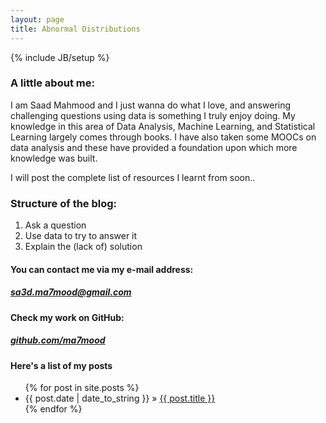 ```yaml
---
layout: page
title: Abnormal Distributions
---
```

{% include JB/setup %}

### A little about me:
 I am Saad Mahmood and I just wanna do what I love, and answering challenging questions using data is something I truly enjoy doing.
My knowledge in this area of Data Analysis, Machine Learning, and Statistical Learning largely comes through books.
I have also taken some MOOCs on data analysis and these have provided a foundation upon which more knowledge was built.

I will post the complete list of resources I learnt from soon..

### Structure of the blog:

1. Ask a question
2. Use data to try to answer it
3. Explain the (lack of) solution


#### You can contact me via my e-mail address:

##### sa3d.ma7mood@gmail.com

#### Check my work on GitHub:

##### [github.com/ma7mood](http://github.com/ma7mood)

#### Here's a list of my posts

<ul  class="posts">
  {% for post in site.posts %}
    <li><span>{{ post.date | date_to_string }}</span> &raquo; <a href="{{ BASE_PATH }}{{ post.url }}">{{ post.title }}</a></li>
  {% endfor %}
</ul>

